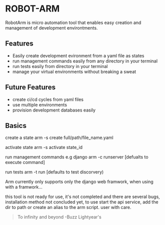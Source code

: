 # ROBOT-ARM

RobotArm is micro automation tool that enables easy creation and management of development environtments.

## Features
- Easily create development evironment from a yaml file as states
- run management commands easily from any directory in your terminal
- run tests easily from directory in your terminal
- manage your virtual environments without breaking a sweat

## Future Features
- create ci/cd cycles from yaml files
- use multiple environments
- provision development databases easily

## Basics
create a state
    arm -s create full/path/file_name.yaml

activate state
    arm -s activate state_id

run management commands e.g django
    arm -c runserver [defualts to execute command]
    
run tests
    arm -t run [defaults to test discorvery)
    
Arm currently only supports only the django web framwork, when using with a framwork...

this tool is not ready for use, it's not completed and there are several bugs, installation method not concluded yet, to use start the api service, add the dir to path or create an alias to the arm script. user with care.

> To infinity and beyond
> -Buzz Lightyear's
